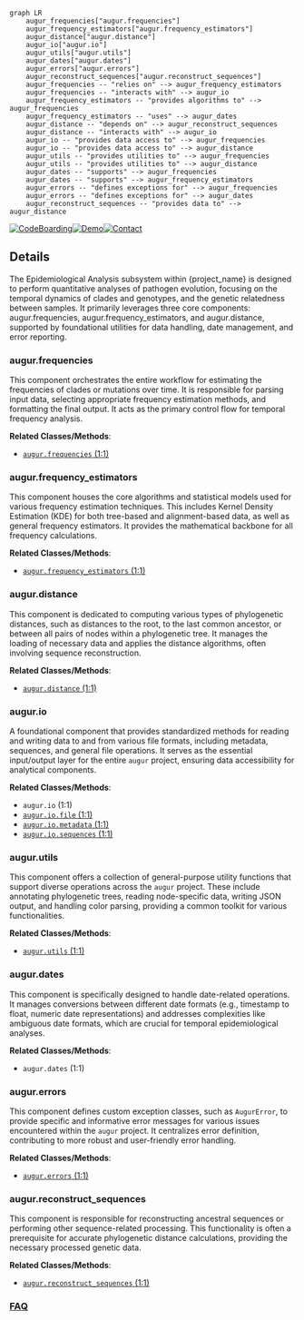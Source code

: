 ```mermaid
graph LR
    augur_frequencies["augur.frequencies"]
    augur_frequency_estimators["augur.frequency_estimators"]
    augur_distance["augur.distance"]
    augur_io["augur.io"]
    augur_utils["augur.utils"]
    augur_dates["augur.dates"]
    augur_errors["augur.errors"]
    augur_reconstruct_sequences["augur.reconstruct_sequences"]
    augur_frequencies -- "relies on" --> augur_frequency_estimators
    augur_frequencies -- "interacts with" --> augur_io
    augur_frequency_estimators -- "provides algorithms to" --> augur_frequencies
    augur_frequency_estimators -- "uses" --> augur_dates
    augur_distance -- "depends on" --> augur_reconstruct_sequences
    augur_distance -- "interacts with" --> augur_io
    augur_io -- "provides data access to" --> augur_frequencies
    augur_io -- "provides data access to" --> augur_distance
    augur_utils -- "provides utilities to" --> augur_frequencies
    augur_utils -- "provides utilities to" --> augur_distance
    augur_dates -- "supports" --> augur_frequencies
    augur_dates -- "supports" --> augur_frequency_estimators
    augur_errors -- "defines exceptions for" --> augur_frequencies
    augur_errors -- "defines exceptions for" --> augur_dates
    augur_reconstruct_sequences -- "provides data to" --> augur_distance
```

[![CodeBoarding](https://img.shields.io/badge/Generated%20by-CodeBoarding-9cf?style=flat-square)](https://github.com/CodeBoarding/GeneratedOnBoardings)[![Demo](https://img.shields.io/badge/Try%20our-Demo-blue?style=flat-square)](https://www.codeboarding.org/demo)[![Contact](https://img.shields.io/badge/Contact%20us%20-%20contact@codeboarding.org-lightgrey?style=flat-square)](mailto:contact@codeboarding.org)

## Details

The Epidemiological Analysis subsystem within {project_name} is designed to perform quantitative analyses of pathogen evolution, focusing on the temporal dynamics of clades and genotypes, and the genetic relatedness between samples. It primarily leverages three core components: augur.frequencies, augur.frequency_estimators, and augur.distance, supported by foundational utilities for data handling, date management, and error reporting.

### augur.frequencies
This component orchestrates the entire workflow for estimating the frequencies of clades or mutations over time. It is responsible for parsing input data, selecting appropriate frequency estimation methods, and formatting the final output. It acts as the primary control flow for temporal frequency analysis.


**Related Classes/Methods**:

- <a href="https://github.com/nextstrain/augur/augur/frequencies.py#L1-L1" target="_blank" rel="noopener noreferrer">`augur.frequencies` (1:1)</a>


### augur.frequency_estimators
This component houses the core algorithms and statistical models used for various frequency estimation techniques. This includes Kernel Density Estimation (KDE) for both tree-based and alignment-based data, as well as general frequency estimators. It provides the mathematical backbone for all frequency calculations.


**Related Classes/Methods**:

- <a href="https://github.com/nextstrain/augur/augur/frequency_estimators.py#L1-L1" target="_blank" rel="noopener noreferrer">`augur.frequency_estimators` (1:1)</a>


### augur.distance
This component is dedicated to computing various types of phylogenetic distances, such as distances to the root, to the last common ancestor, or between all pairs of nodes within a phylogenetic tree. It manages the loading of necessary data and applies the distance algorithms, often involving sequence reconstruction.


**Related Classes/Methods**:

- <a href="https://github.com/nextstrain/augur/augur/distance.py#L1-L1" target="_blank" rel="noopener noreferrer">`augur.distance` (1:1)</a>


### augur.io
A foundational component that provides standardized methods for reading and writing data to and from various file formats, including metadata, sequences, and general file operations. It serves as the essential input/output layer for the entire `augur` project, ensuring data accessibility for analytical components.


**Related Classes/Methods**:

- `augur.io` (1:1)
- <a href="https://github.com/nextstrain/augur/augur/io/file.py#L1-L1" target="_blank" rel="noopener noreferrer">`augur.io.file` (1:1)</a>
- <a href="https://github.com/nextstrain/augur/augur/io/metadata.py#L1-L1" target="_blank" rel="noopener noreferrer">`augur.io.metadata` (1:1)</a>
- <a href="https://github.com/nextstrain/augur/augur/io/sequences.py#L1-L1" target="_blank" rel="noopener noreferrer">`augur.io.sequences` (1:1)</a>


### augur.utils
This component offers a collection of general-purpose utility functions that support diverse operations across the `augur` project. These include annotating phylogenetic trees, reading node-specific data, writing JSON output, and handling color parsing, providing a common toolkit for various functionalities.


**Related Classes/Methods**:

- <a href="https://github.com/nextstrain/augur/augur/utils.py#L1-L1" target="_blank" rel="noopener noreferrer">`augur.utils` (1:1)</a>


### augur.dates
This component is specifically designed to handle date-related operations. It manages conversions between different date formats (e.g., timestamp to float, numeric date representations) and addresses complexities like ambiguous date formats, which are crucial for temporal epidemiological analyses.


**Related Classes/Methods**:

- `augur.dates` (1:1)


### augur.errors
This component defines custom exception classes, such as `AugurError`, to provide specific and informative error messages for various issues encountered within the `augur` project. It centralizes error definition, contributing to more robust and user-friendly error handling.


**Related Classes/Methods**:

- <a href="https://github.com/nextstrain/augur/augur/errors.py#L1-L1" target="_blank" rel="noopener noreferrer">`augur.errors` (1:1)</a>


### augur.reconstruct_sequences
This component is responsible for reconstructing ancestral sequences or performing other sequence-related processing. This functionality is often a prerequisite for accurate phylogenetic distance calculations, providing the necessary processed genetic data.


**Related Classes/Methods**:

- <a href="https://github.com/nextstrain/augur/augur/reconstruct_sequences.py#L1-L1" target="_blank" rel="noopener noreferrer">`augur.reconstruct_sequences` (1:1)</a>




### [FAQ](https://github.com/CodeBoarding/GeneratedOnBoardings/tree/main?tab=readme-ov-file#faq)